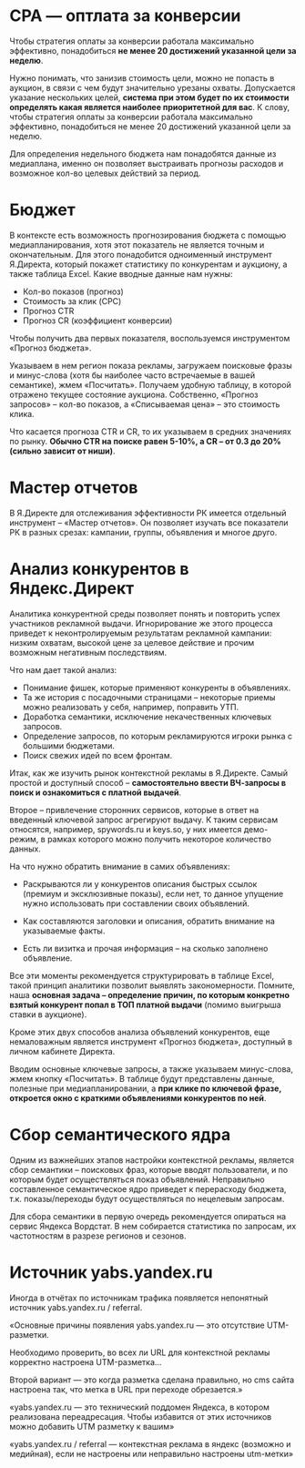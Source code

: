 # CPA — оптлата за конверсии

Чтобы стратегия оплаты за конверсии работала максимально эффективно, понадобиться 
**не менее 20 достижений указанной цели за неделю**.

Нужно понимать, что занизив стоимость цели, можно не попасть в аукцион, в связи 
с чем будут значительно урезаны охваты. Допускается указание нескольких целей, 
**система при этом будет по их стоимости определять какая является наиболее 
приоритетной для вас**. К слову, чтобы стратегия оплаты за конверсии работала максимально 
эффективно, понадобиться не менее 20 достижений указанной цели за неделю.

Для определения недельного бюджета нам понадобятся данные из медиаплана, именно 
он позволяет выстраивать прогнозы расходов и возможное кол-во целевых действий за период.


# Бюджет

В контексте есть возможность прогнозирования бюджета с помощью медиапланирования, 
хотя этот показатель не является точным и окончательным. Для этого понадобится одноименный 
инструмент Я.Директа, который покажет статистику по конкурентам и аукциону, а также 
таблица Excel. Какие вводные данные нам нужны:

- Кол-во показов (прогноз)
- Стоимость за клик (CPC)
- Прогноз CTR
- Прогноз CR (коэффициент конверсии)

Чтобы получить два первых показателя, воспользуемся инструментом «Прогноз бюджета».

Указываем в нем регион показа рекламы, загружаем поисковые фразы и минус-слова (хотя бы 
наиболее часто встречаемые в вашей семантике), жмем «Посчитать». Получаем удобную таблицу, 
в которой отражено текущее состояние аукциона. Собственно, «Прогноз запросов» – кол-во показов, 
а «Списываемая цена» – это стоимость клика.

Что касается прогноза CTR и CR, то их указываем в средних значениях по рынку. **Обычно CTR 
на поиске равен 5-10%, а CR – от 0.3 до 20% (сильно зависит от ниши)**.


# Мастер отчетов

В Я.Директе для отслеживания эффективности РК имеется отдельный инструмент – «Мастер отчетов». 
Он позволяет изучать все показатели РК в разных срезах: кампании, группы, объявления и многое друго.


# Анализ конкурентов в Яндекс.Директ

Аналитика конкурентной среды позволяет понять и повторить успех участников рекламной выдачи. 
Игнорирование же этого процесса приведет к неконтролируемым результатам рекламной кампании: 
низким охватам, высокой цене за целевое действие и прочим возможным негативным последствиям.

Что нам дает такой анализ:

- Понимание фишек, которые применяют конкуренты в объявлениях.
- Та же история с посадочными страницами – некоторые приемы можно реализовать у себя, например, поправить УТП.
- Доработка семантики, исключение некачественных ключевых запросов.
- Определение запросов, по которым рекламируются игроки рынка с большими бюджетами.
- Поиск свежих идей по всем фронтам.

Итак, как же изучить рынок контекстной рекламы в Я.Директе. Самый простой и доступный 
способ – **самостоятельно ввести ВЧ-запросы в поиск и ознакомиться с платной выдачей**. 

Второе – привлечение сторонних сервисов, которые в ответ на введенный ключевой запрос агрегируют 
выдачу. К таким сервисам относятся, например, spywords.ru и keys.so, у них имеется демо-режим, 
в рамках которого можно получить некоторое количество данных.

На что нужно обратить внимание в самих объявлениях:

- Раскрываются ли у конкурентов описания быстрых ссылок (премиум и эксклюзивные показы), 
если нет, то данное упущение нужно использовать при составлении своих объявлений.

- Как составляются заголовки и описания, обратить внимание на указываемые факты.

- Есть ли визитка и прочая информация – на сколько заполнено объявление.

Все эти моменты рекомендуется структурировать в таблице Excel, такой принцип аналитики позволит 
выявлять закономерности. Помните, наша **основная задача – определение причин, по которым конкретно 
взятый конкурент попал в ТОП платной выдачи** (помимо выигрыша ставки в аукционе).

Кроме этих двух способов анализа объявлений конкурентов, еще немаловажным является инструмент 
«Прогноз бюджета», доступный в личном кабинете Директа.

Вводим основные ключевые запросы, а также указываем минус-слова, жмем кнопку «Посчитать». 
В таблице будут представлены данные, полезные при медиапланировании, а **при клике по ключевой фразе, 
откроется окно с краткими объявлениями конкурентов по ней**.


# Сбор семантического ядра

Одним из важнейших этапов настройки контекстной рекламы, является сбор семантики – поисковых фраз, 
которые вводят пользователи, и по которым будет осуществляться показ объявлений. Неправильно 
составленное семантическое ядро приведет к перерасходу бюджета, т.к. показы/переходы будут 
осуществляться по нецелевым запросам.

Для сбора семантики в первую очередь рекомендуется опираться на сервис Яндекса Вордстат. В нем собирается 
статистика по запросам, их частотностям в разрезе регионов и сезонов.


# Источник yabs.yandex.ru

Иногда в отчётах по источникам трафика появляется непонятный источник yabs.yandex.ru / referral.



«Основные причины появления yabs.yandex.ru — это отсутствие UTM-разметки.

Необходимо проверить, во всех ли URL для контекстной рекламы корректно настроена UTM-разметка…

Второй вариант — это когда разметка сделана правильно, но cms сайта настроена так, что метка 
в URL при переходе обрезается.»

«yabs.yandex.ru — это технический поддомен Яндекса, в котором реализована переадресация. Чтобы 
избавится от этих источников можно добавить UTM разметку к вашим»

«yabs.yandex.ru / referral — контекстная реклама в яндекс (возможно и медийная), если не настроены 
или неправильно настроены utm-метки»

